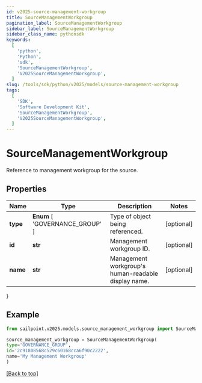 ```yaml
---
id: v2025-source-management-workgroup
title: SourceManagementWorkgroup
pagination_label: SourceManagementWorkgroup
sidebar_label: SourceManagementWorkgroup
sidebar_class_name: pythonsdk
keywords:
  [
    'python',
    'Python',
    'sdk',
    'SourceManagementWorkgroup',
    'V2025SourceManagementWorkgroup',
  ]
slug: /tools/sdk/python/v2025/models/source-management-workgroup
tags:
  [
    'SDK',
    'Software Development Kit',
    'SourceManagementWorkgroup',
    'V2025SourceManagementWorkgroup',
  ]
---
```


# SourceManagementWorkgroup

Reference to management workgroup for the source.

## Properties

| Name | Type | Description | Notes |
| --- | --- | --- | --- |
| **type** | **Enum** [ 'GOVERNANCE_GROUP' ] | Type of object being referenced. | [optional] |
| **id** | **str** | Management workgroup ID. | [optional] |
| **name** | **str** | Management workgroup's human-readable display name. | [optional] |

}

## Example

```python
from sailpoint.v2025.models.source_management_workgroup import SourceManagementWorkgroup

source_management_workgroup = SourceManagementWorkgroup(
type='GOVERNANCE_GROUP',
id='2c91808568c529c60168cca6f90c2222',
name='My Management Workgroup'
)

```

[[Back to top]](#)
